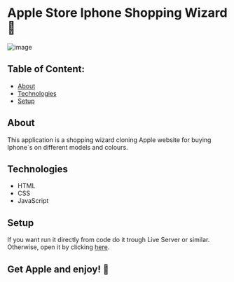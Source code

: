 # Apple Store Iphone Shopping Wizard 📱



![image](https://github.com/ali-hourag/iphone-shopping-wizard/assets/129792624/f5729e81-5ba1-4992-b497-783f0130ae04)






## Table of Content:

- [About](#about)
- [Technologies](#technologies)
- [Setup](#setup)

## About

This application is a shopping wizard cloning Apple website for buying Iphone´s on different models and colours.


## Technologies
- HTML
- CSS
- JavaScript


## Setup
If you want run it directly from code do it trough Live Server or similar.
<br/>
Otherwise, open it by clicking <a href="https://iphone-shopping-wizard.vercel.app/" target="_blank">here<a/>.

## Get Apple and enjoy! 📱

